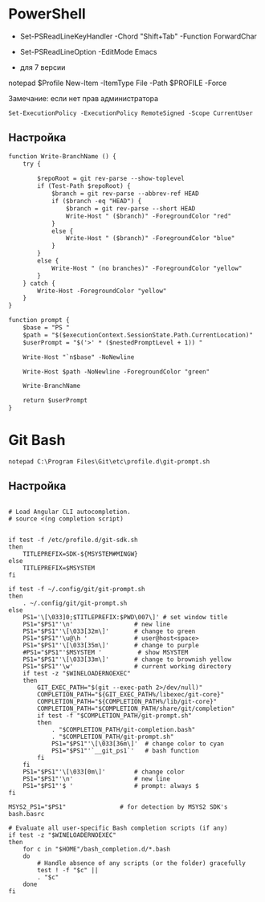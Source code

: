 # PowerShell

- Set-PSReadLineKeyHandler -Chord "Shift+Tab" -Function ForwardChar  
- Set-PSReadLineOption -EditMode Emacs

- для 7 версии

notepad $Profile
New-Item -ItemType File -Path $PROFILE -Force

Замечание: если нет прав администратора

```Set-ExecutionPolicy -ExecutionPolicy RemoteSigned -Scope CurrentUser```

## Настройка

```txt
function Write-BranchName () {
    try {
   
        $repoRoot = git rev-parse --show-toplevel
        if (Test-Path $repoRoot) {
            $branch = git rev-parse --abbrev-ref HEAD
            if ($branch -eq "HEAD") {
                $branch = git rev-parse --short HEAD
                Write-Host " ($branch)" -ForegroundColor "red"
            }
            else {
                Write-Host " ($branch)" -ForegroundColor "blue"
            }
        }
        else {
            Write-Host " (no branches)" -ForegroundColor "yellow"
        }
    } catch {
        Write-Host -ForegroundColor "yellow"
    }
}

function prompt {
    $base = "PS "
    $path = "$($executionContext.SessionState.Path.CurrentLocation)"
    $userPrompt = "$('>' * ($nestedPromptLevel + 1)) "

    Write-Host "`n$base" -NoNewline

    Write-Host $path -NoNewline -ForegroundColor "green"

    Write-BranchName

    return $userPrompt
}
```

# Git Bash

```notepad C:\Program Files\Git\etc\profile.d\git-prompt.sh```

## Настройка 

```

# Load Angular CLI autocompletion.
# source <(ng completion script)


if test -f /etc/profile.d/git-sdk.sh
then
	TITLEPREFIX=SDK-${MSYSTEM#MINGW}
else
	TITLEPREFIX=$MSYSTEM
fi

if test -f ~/.config/git/git-prompt.sh
then
	. ~/.config/git/git-prompt.sh
else
	PS1='\[\033]0;$TITLEPREFIX:$PWD\007\]' # set window title
	PS1="$PS1"'\n'                 # new line
	PS1="$PS1"'\[\033[32m\]'       # change to green
	PS1="$PS1"'\u@\h '             # user@host<space>
	PS1="$PS1"'\[\033[35m\]'       # change to purple
	#PS1="$PS1"'$MSYSTEM '          # show MSYSTEM
	PS1="$PS1"'\[\033[33m\]'       # change to brownish yellow
	PS1="$PS1"'\w'                 # current working directory
	if test -z "$WINELOADERNOEXEC"
	then
		GIT_EXEC_PATH="$(git --exec-path 2>/dev/null)"
		COMPLETION_PATH="${GIT_EXEC_PATH%/libexec/git-core}"
		COMPLETION_PATH="${COMPLETION_PATH%/lib/git-core}"
		COMPLETION_PATH="$COMPLETION_PATH/share/git/completion"
		if test -f "$COMPLETION_PATH/git-prompt.sh"
		then
			. "$COMPLETION_PATH/git-completion.bash"
			. "$COMPLETION_PATH/git-prompt.sh"
			PS1="$PS1"'\[\033[36m\]'  # change color to cyan
			PS1="$PS1"'`__git_ps1`'   # bash function
		fi
	fi
	PS1="$PS1"'\[\033[0m\]'        # change color
	PS1="$PS1"'\n'                 # new line
	PS1="$PS1"'$ '                 # prompt: always $
fi

MSYS2_PS1="$PS1"               # for detection by MSYS2 SDK's bash.basrc

# Evaluate all user-specific Bash completion scripts (if any)
if test -z "$WINELOADERNOEXEC"
then
	for c in "$HOME"/bash_completion.d/*.bash
	do
		# Handle absence of any scripts (or the folder) gracefully
		test ! -f "$c" ||
		. "$c"
	done
fi


```